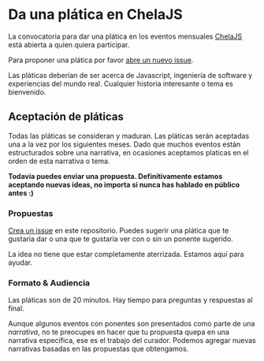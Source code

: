 # Da una plática en ChelaJS

La convocatoria para dar una plática en los eventos mensuales [ChelaJS](http://meetup.com/chelajs) está abierta a quien quiera participar.

Para proponer una plática por favor [abre un nuevo issue](https://github.com/javascriptmx/chelajs/issues/new).

Las pláticas deberían de ser acerca de Javascript, ingeniería de software y experiencias del mundo real. Cualquier historia interesante o tema es bienvenido.

## Aceptación de pláticas

Todas las pláticas se consideran y maduran. Las pláticas serán aceptadas una a la vez por los siguientes meses. Dado que muchos eventos están estructurados sobre una narrativa, en ocasiones aceptamos platicas en el orden de esta narrativa o tema.

**Todavía puedes enviar una propuesta. Definitivamente estamos aceptando nuevas ideas, no importa si nunca has hablado en público antes :)**

### Propuestas

[Crea un issue](https://github.com/javascriptmx/chelajs/issues/new) en este repositorio. Puedes sugerir una plática que te gustaria dar o una que te gustaría ver con o sin un ponente sugerido.

La idea no tiene que estar completamente aterrizada. Estamos aquí para ayudar.

### Formato & Audiencia

Las pláticas son de 20 minutos. Hay tiempo para preguntas y respuestas al final.

Aunque algunos eventos con ponentes son presentados como parte de una *narrativa*, no te preocupes en hacer que tu propuesta quepa en una narrativa específica, ese es el trabajo del curador. Podemos agregar nuevas narrativas basadas en las propuestas que obtengamos.
